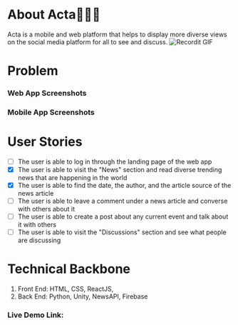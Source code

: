 # About Acta📰🌿🌱  

Acta is a mobile and web platform that helps to display more diverse views on the social media platform for all to see and discuss. 
![Recordit GIF](https://media.giphy.com/media/KBWjGOCC5CdNRip3kb/giphy.gif)
# Problem 

### Web App Screenshots 

### Mobile App Screenshots 

# User Stories
- [ ] The user is able to log in through the landing page of the web app
- [x] The user is able to visit the "News" section and read diverse trending news that are happening in the world
- [x] The user is able to find the date, the author, and the article source of the news article
- [ ] The user is able to leave a comment under a news article and converse with others about it
- [ ] The user is able to create a post about any current event and talk about it with others
- [ ] The user is able to visit the "Discussions" section and see what people are discussing 

# Technical Backbone
1. Front End:  HTML, CSS, ReactJS, 
2. Back End: Python, Unity, NewsAPI, Firebase

### Live Demo Link:
